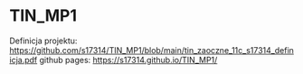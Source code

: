 # TIN_MP1

Definicja projektu:
https://github.com/s17314/TIN_MP1/blob/main/tin_zaoczne_11c_s17314_definicja.pdf
github pages: https://s17314.github.io/TIN_MP1/
